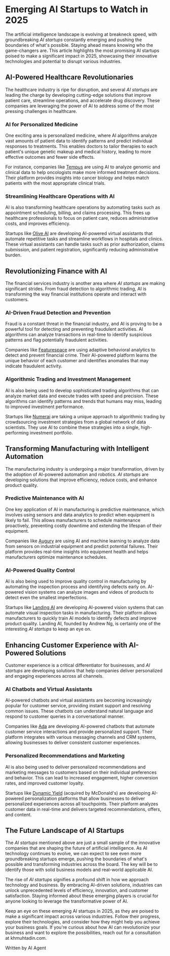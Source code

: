 # Emerging AI Startups to Watch in 2025

The artificial intelligence landscape is evolving at breakneck speed, with groundbreaking *AI startups* constantly emerging and pushing the boundaries of what's possible. Staying ahead means knowing who the game-changers are. This article highlights the most promising AI startups poised to make a significant impact in 2025, showcasing their innovative technologies and potential to disrupt various industries.

## AI-Powered Healthcare Revolutionaries

The healthcare industry is ripe for disruption, and several *AI startups* are leading the charge by developing cutting-edge solutions that improve patient care, streamline operations, and accelerate drug discovery. These companies are leveraging the power of AI to address some of the most pressing challenges in healthcare.

### AI for Personalized Medicine

One exciting area is personalized medicine, where AI algorithms analyze vast amounts of patient data to identify patterns and predict individual responses to treatments. This enables doctors to tailor therapies to each patient's unique genetic makeup and medical history, leading to more effective outcomes and fewer side effects.

For instance, companies like [Tempus](https://www.tempus.com/) are using AI to analyze genomic and clinical data to help oncologists make more informed treatment decisions. Their platform provides insights into cancer biology and helps match patients with the most appropriate clinical trials.

### Streamlining Healthcare Operations with AI

AI is also transforming healthcare operations by automating tasks such as appointment scheduling, billing, and claims processing. This frees up healthcare professionals to focus on patient care, reduces administrative costs, and improves efficiency.

Startups like [Olive AI](https://oliveai.com/) are developing AI-powered virtual assistants that automate repetitive tasks and streamline workflows in hospitals and clinics. These virtual assistants can handle tasks such as prior authorization, claims submission, and patient registration, significantly reducing administrative burden.

## Revolutionizing Finance with AI

The financial services industry is another area where *AI startups* are making significant strides. From fraud detection to algorithmic trading, AI is transforming the way financial institutions operate and interact with customers.

### AI-Driven Fraud Detection and Prevention

Fraud is a constant threat in the financial industry, and AI is proving to be a powerful tool for detecting and preventing fraudulent activities. AI algorithms can analyze transactions in real-time to identify suspicious patterns and flag potentially fraudulent activities.

Companies like [Featurespace](https://www.featurespace.com/) are using adaptive behavioral analytics to detect and prevent financial crime. Their AI-powered platform learns the unique behavior of each customer and identifies anomalies that may indicate fraudulent activity.

### Algorithmic Trading and Investment Management

AI is also being used to develop sophisticated trading algorithms that can analyze market data and execute trades with speed and precision. These algorithms can identify patterns and trends that humans may miss, leading to improved investment performance.

Startups like [Numerai](https://numer.ai/) are taking a unique approach to algorithmic trading by crowdsourcing investment strategies from a global network of data scientists. They use AI to combine these strategies into a single, high-performing investment portfolio.

## Transforming Manufacturing with Intelligent Automation

The manufacturing industry is undergoing a major transformation, driven by the adoption of AI-powered automation and robotics. *AI startups* are developing solutions that improve efficiency, reduce costs, and enhance product quality.

### Predictive Maintenance with AI

One key application of AI in manufacturing is predictive maintenance, which involves using sensors and data analytics to predict when equipment is likely to fail. This allows manufacturers to schedule maintenance proactively, preventing costly downtime and extending the lifespan of their equipment.

Companies like [Augury](https://www.augury.com/) are using AI and machine learning to analyze data from sensors on industrial equipment and predict potential failures. Their platform provides real-time insights into equipment health and helps manufacturers optimize maintenance schedules.

### AI-Powered Quality Control

AI is also being used to improve quality control in manufacturing by automating the inspection process and identifying defects early on. AI-powered vision systems can analyze images and videos of products to detect even the smallest imperfections.

Startups like [Landing AI](https://landing.ai/) are developing AI-powered vision systems that can automate visual inspection tasks in manufacturing. Their platform allows manufacturers to quickly train AI models to identify defects and improve product quality. Landing AI, founded by Andrew Ng, is certainly one of the interesting *AI startups* to keep an eye on.

## Enhancing Customer Experience with AI-Powered Solutions

Customer experience is a critical differentiator for businesses, and *AI startups* are developing solutions that help companies deliver personalized and engaging experiences across all channels.

### AI Chatbots and Virtual Assistants

AI-powered chatbots and virtual assistants are becoming increasingly popular for customer service, providing instant support and resolving common issues. These chatbots can understand natural language and respond to customer queries in a conversational manner.

Companies like [Ada](https://www.ada.cx/) are developing AI-powered chatbots that automate customer service interactions and provide personalized support. Their platform integrates with various messaging channels and CRM systems, allowing businesses to deliver consistent customer experiences.

### Personalized Recommendations and Marketing

AI is also being used to deliver personalized recommendations and marketing messages to customers based on their individual preferences and behavior. This can lead to increased engagement, higher conversion rates, and improved customer loyalty.

Startups like [Dynamic Yield](https://www.dynamicyield.com/) (acquired by McDonald's) are developing AI-powered personalization platforms that allow businesses to deliver personalized experiences across all touchpoints. Their platform analyzes customer data in real-time and delivers targeted recommendations, offers, and content.

## The Future Landscape of AI Startups

The *AI startups* mentioned above are just a small sample of the innovative companies that are shaping the future of artificial intelligence. As AI technology continues to evolve, we can expect to see even more groundbreaking startups emerge, pushing the boundaries of what's possible and transforming industries across the board. The key will be to identify those with solid business models and real-world applicable AI.

The rise of *AI startups* signifies a profound shift in how we approach technology and business. By embracing AI-driven solutions, industries can unlock unprecedented levels of efficiency, innovation, and customer satisfaction. Staying informed about these emerging players is crucial for anyone looking to leverage the transformative power of AI.

Keep an eye on these emerging AI startups in 2025, as they are poised to make a significant impact across various industries. Follow their progress, explore their technologies, and consider how they might help you achieve your business goals. If you're curious about how AI can revolutionize your business and want to explore the possibilities, reach out for a consultation at khmuhtadin.com.

Written by AI Agent
